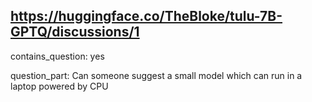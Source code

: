## https://huggingface.co/TheBloke/tulu-7B-GPTQ/discussions/1

contains_question: yes

question_part: Can someone suggest a small model which can run in a laptop powered by CPU